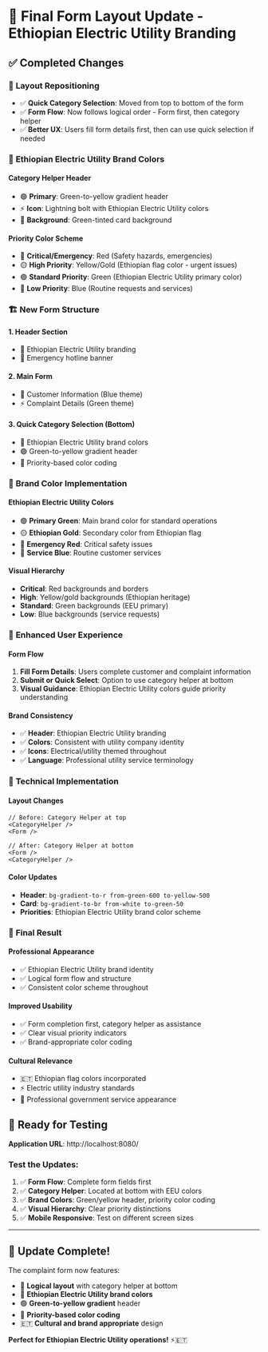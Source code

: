 # 🎯 Final Form Layout Update - Ethiopian Electric Utility Branding

## ✅ **Completed Changes**

### 📍 **Layout Repositioning**
- ✅ **Quick Category Selection**: Moved from top to bottom of the form
- ✅ **Form Flow**: Now follows logical order - Form first, then category helper
- ✅ **Better UX**: Users fill form details first, then can use quick selection if needed

### 🎨 **Ethiopian Electric Utility Brand Colors**

#### **Category Helper Header**
- 🟢 **Primary**: Green-to-yellow gradient header
- ⚡ **Icon**: Lightning bolt with Ethiopian Electric Utility colors
- 🎨 **Background**: Green-tinted card background

#### **Priority Color Scheme**
- 🔴 **Critical/Emergency**: Red (Safety hazards, emergencies)
- 🟡 **High Priority**: Yellow/Gold (Ethiopian flag color - urgent issues)
- 🟢 **Standard Priority**: Green (Ethiopian Electric Utility primary color)
- 🔵 **Low Priority**: Blue (Routine requests and services)

### 🏗️ **New Form Structure**

#### **1. Header Section**
- 🎯 Ethiopian Electric Utility branding
- 🚨 Emergency hotline banner

#### **2. Main Form**
- 👤 Customer Information (Blue theme)
- ⚡ Complaint Details (Green theme)

#### **3. Quick Category Selection (Bottom)**
- 🎨 Ethiopian Electric Utility brand colors
- 🟢 Green-to-yellow gradient header
- 🎯 Priority-based color coding

### 🎨 **Brand Color Implementation**

#### **Ethiopian Electric Utility Colors**
- 🟢 **Primary Green**: Main brand color for standard operations
- 🟡 **Ethiopian Gold**: Secondary color from Ethiopian flag
- 🔴 **Emergency Red**: Critical safety issues
- 🔵 **Service Blue**: Routine customer services

#### **Visual Hierarchy**
- **Critical**: Red backgrounds and borders
- **High**: Yellow/gold backgrounds (Ethiopian heritage)
- **Standard**: Green backgrounds (EEU primary)
- **Low**: Blue backgrounds (service requests)

### 📱 **Enhanced User Experience**

#### **Form Flow**
1. **Fill Form Details**: Users complete customer and complaint information
2. **Submit or Quick Select**: Option to use category helper at bottom
3. **Visual Guidance**: Ethiopian Electric Utility colors guide priority understanding

#### **Brand Consistency**
- ✅ **Header**: Ethiopian Electric Utility branding
- ✅ **Colors**: Consistent with utility company identity
- ✅ **Icons**: Electrical/utility themed throughout
- ✅ **Language**: Professional utility service terminology

### 🚀 **Technical Implementation**

#### **Layout Changes**
```tsx
// Before: Category Helper at top
<CategoryHelper />
<Form />

// After: Category Helper at bottom
<Form />
<CategoryHelper />
```

#### **Color Updates**
- **Header**: `bg-gradient-to-r from-green-600 to-yellow-500`
- **Card**: `bg-gradient-to-br from-white to-green-50`
- **Priorities**: Ethiopian Electric Utility brand color scheme

### 🎯 **Final Result**

#### **Professional Appearance**
- ✅ Ethiopian Electric Utility brand identity
- ✅ Logical form flow and structure
- ✅ Consistent color scheme throughout

#### **Improved Usability**
- ✅ Form completion first, category helper as assistance
- ✅ Clear visual priority indicators
- ✅ Brand-appropriate color coding

#### **Cultural Relevance**
- 🇪🇹 Ethiopian flag colors incorporated
- ⚡ Electric utility industry standards
- 🎨 Professional government service appearance

## 🚀 **Ready for Testing**

**Application URL**: http://localhost:8080/

### **Test the Updates**:
1. ✅ **Form Flow**: Complete form fields first
2. ✅ **Category Helper**: Located at bottom with EEU colors
3. ✅ **Brand Colors**: Green/yellow header, priority color coding
4. ✅ **Visual Hierarchy**: Clear priority distinctions
5. ✅ **Mobile Responsive**: Test on different screen sizes

---

## 🎉 **Update Complete!**

The complaint form now features:
- 📍 **Logical layout** with category helper at bottom
- 🎨 **Ethiopian Electric Utility brand colors**
- 🟢 **Green-to-yellow gradient** header
- 🎯 **Priority-based color coding**
- 🇪🇹 **Cultural and brand appropriate** design

**Perfect for Ethiopian Electric Utility operations!** ⚡🇪🇹